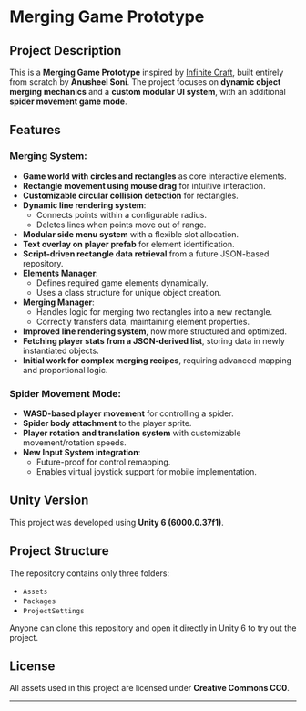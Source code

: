 # Merging Game Prototype

## Project Description
This is a **Merging Game Prototype** inspired by [Infinite Craft](https://neal.fun/infinite-craft/), built entirely from scratch by **Anusheel Soni**. The project focuses on **dynamic object merging mechanics** and a **custom modular UI system**, with an additional **spider movement game mode**.

## Features

### Merging System:
- **Game world with circles and rectangles** as core interactive elements.
- **Rectangle movement using mouse drag** for intuitive interaction.
- **Customizable circular collision detection** for rectangles.
- **Dynamic line rendering system**:
  - Connects points within a configurable radius.
  - Deletes lines when points move out of range.
- **Modular side menu system** with a flexible slot allocation.
- **Text overlay on player prefab** for element identification.
- **Script-driven rectangle data retrieval** from a future JSON-based repository.
- **Elements Manager**:
  - Defines required game elements dynamically.
  - Uses a class structure for unique object creation.
- **Merging Manager**:
  - Handles logic for merging two rectangles into a new rectangle.
  - Correctly transfers data, maintaining element properties.
- **Improved line rendering system**, now more structured and optimized.
- **Fetching player stats from a JSON-derived list**, storing data in newly instantiated objects.
- **Initial work for complex merging recipes**, requiring advanced mapping and proportional logic.

### Spider Movement Mode:
- **WASD-based player movement** for controlling a spider.
- **Spider body attachment** to the player sprite.
- **Player rotation and translation system** with customizable movement/rotation speeds.
- **New Input System integration**:
  - Future-proof for control remapping.
  - Enables virtual joystick support for mobile implementation.

## Unity Version
This project was developed using **Unity 6 (6000.0.37f1)**.

## Project Structure
The repository contains only three folders:
- `Assets`
- `Packages`
- `ProjectSettings`

Anyone can clone this repository and open it directly in Unity 6 to try out the project.

## License
All assets used in this project are licensed under **Creative Commons CC0**.

---
